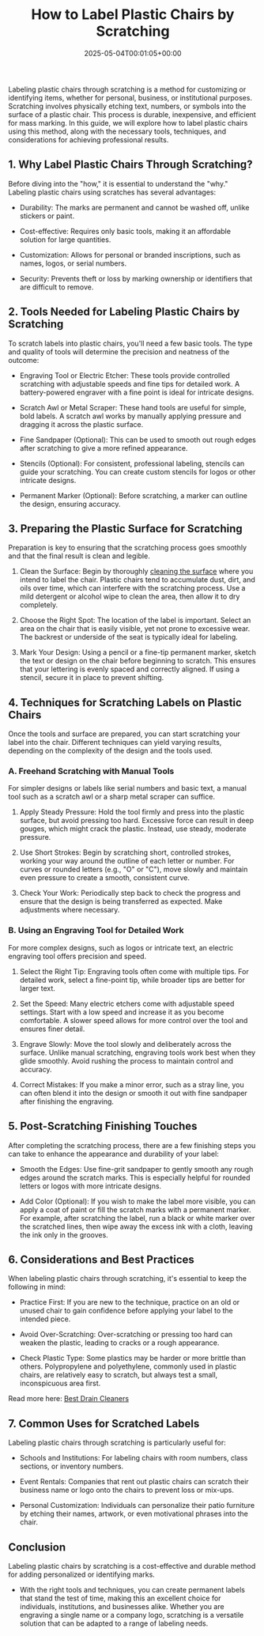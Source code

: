 ﻿---
layout: post
title: How to Label Plastic Chairs by Scratching
date: '2025-05-04T00:01:05+00:00'
categories:
- Guide
- How to
tags: []
slug: /how-to-label-plastic-chairs-by-scratching/
lastmod: 2025-05-07T12:21:27+03:00
---

Labeling plastic chairs through scratching is a method for customizing or identifying items, whether for personal, business, or institutional purposes. Scratching involves physically etching text, numbers, or symbols into the surface of a plastic chair.
This process is durable, inexpensive, and efficient for mass marking. In this guide, we will explore how to label plastic chairs using this method, along with the necessary tools, techniques, and considerations for achieving professional results.
## 1. Why Label Plastic Chairs Through Scratching?
Before diving into the "how," it is essential to understand the "why." Labeling plastic chairs using scratches has several advantages:

- Durability: The marks are permanent and cannot be washed off, unlike stickers or paint.

- Cost-effective: Requires only basic tools, making it an affordable solution for large quantities.

- Customization: Allows for personal or branded inscriptions, such as names, logos, or serial numbers.

- Security: Prevents theft or loss by marking ownership or identifiers that are difficult to remove.
## 2. Tools Needed for Labeling Plastic Chairs by Scratching
To scratch labels into plastic chairs, you'll need a few basic tools. The type and quality of tools will determine the precision and neatness of the outcome:

- Engraving Tool or Electric Etcher: These tools provide controlled scratching with adjustable speeds and fine tips for detailed work. A battery-powered engraver with a fine point is ideal for intricate designs.

- Scratch Awl or Metal Scraper: These hand tools are useful for simple, bold labels. A scratch awl works by manually applying pressure and dragging it across the plastic surface.

- Fine Sandpaper (Optional): This can be used to smooth out rough edges after scratching to give a more refined appearance.

- Stencils (Optional): For consistent, professional labeling, stencils can guide your scratching. You can create custom stencils for logos or other intricate designs.

- Permanent Marker (Optional): Before scratching, a marker can outline the design, ensuring accuracy.
## 3. Preparing the Plastic Surface for Scratching
Preparation is key to ensuring that the scratching process goes smoothly and that the final result is clean and legible.

1. Clean the Surface: Begin by thoroughly
[cleaning the surface](https://pestpolicy.com/does-lysol-kill-bed-bugs/)
where you intend to label the chair. Plastic chairs tend to accumulate dust, dirt, and oils over time, which can interfere with the scratching process. Use a mild detergent or alcohol wipe to clean the area, then allow it to dry completely.

2. Choose the Right Spot: The location of the label is important. Select an area on the chair that is easily visible, yet not prone to excessive wear. The backrest or underside of the seat is typically ideal for labeling.

3. Mark Your Design: Using a pencil or a fine-tip permanent marker, sketch the text or design on the chair before beginning to scratch. This ensures that your lettering is evenly spaced and correctly aligned. If using a stencil, secure it in place to prevent shifting.
## 4. Techniques for Scratching Labels on Plastic Chairs
Once the tools and surface are prepared, you can start scratching your label into the chair. Different techniques can yield varying results, depending on the complexity of the design and the tools used.
### A. Freehand Scratching with Manual Tools
For simpler designs or labels like serial numbers and basic text, a manual tool such as a scratch awl or a sharp metal scraper can suffice.

1. Apply Steady Pressure: Hold the tool firmly and press into the plastic surface, but avoid pressing too hard. Excessive force can result in deep gouges, which might crack the plastic. Instead, use steady, moderate pressure.

2. Use Short Strokes: Begin by scratching short, controlled strokes, working your way around the outline of each letter or number. For curves or rounded letters (e.g., "O" or "C"), move slowly and maintain even pressure to create a smooth, consistent curve.

3. Check Your Work: Periodically step back to check the progress and ensure that the design is being transferred as expected. Make adjustments where necessary.
### B. Using an Engraving Tool for Detailed Work
For more complex designs, such as logos or intricate text, an electric engraving tool offers precision and speed.

1. Select the Right Tip: Engraving tools often come with multiple tips. For detailed work, select a fine-point tip, while broader tips are better for larger text.

2. Set the Speed: Many electric etchers come with adjustable speed settings. Start with a low speed and increase it as you become comfortable. A slower speed allows for more control over the tool and ensures finer detail.

3. Engrave Slowly: Move the tool slowly and deliberately across the surface. Unlike manual scratching, engraving tools work best when they glide smoothly. Avoid rushing the process to maintain control and accuracy.

4. Correct Mistakes: If you make a minor error, such as a stray line, you can often blend it into the design or smooth it out with fine sandpaper after finishing the engraving.
## 5. Post-Scratching Finishing Touches
After completing the scratching process, there are a few finishing steps you can take to enhance the appearance and durability of your label:

- Smooth the Edges: Use fine-grit sandpaper to gently smooth any rough edges around the scratch marks. This is especially helpful for rounded letters or logos with more intricate designs.

- Add Color (Optional): If you wish to make the label more visible, you can apply a coat of paint or fill the scratch marks with a permanent marker. For example, after scratching the label, run a black or white marker over the scratched lines, then wipe away the excess ink with a cloth, leaving the ink only in the grooves.
## 6. Considerations and Best Practices
When labeling plastic chairs through scratching, it's essential to keep the following in mind:

- Practice First: If you are new to the technique, practice on an old or unused chair to gain confidence before applying your label to the intended piece.

- Avoid Over-Scratching: Over-scratching or pressing too hard can weaken the plastic, leading to cracks or a rough appearance.

- Check Plastic Type: Some plastics may be harder or more brittle than others. Polypropylene and polyethylene, commonly used in plastic chairs, are relatively easy to scratch, but always test a small, inconspicuous area first.

Read more here:
[Best Drain Cleaners](https://pestpolicy.com/best-drain-cleaner/)
## 7. Common Uses for Scratched Labels
Labeling plastic chairs through scratching is particularly useful for:

- Schools and Institutions: For labeling chairs with room numbers, class sections, or inventory numbers.

- Event Rentals: Companies that rent out plastic chairs can scratch their business name or logo onto the chairs to prevent loss or mix-ups.

- Personal Customization: Individuals can personalize their patio furniture by etching their names, artwork, or even motivational phrases into the chair.
## Conclusion
Labeling plastic chairs by scratching is a cost-effective and durable method for adding personalized or identifying marks.
- With the right tools and techniques, you can create permanent labels that stand the test of time, making this an excellent choice for individuals, institutions, and businesses alike.
Whether you are engraving a single name or a company logo, scratching is a versatile solution that can be adapted to a range of labeling needs.